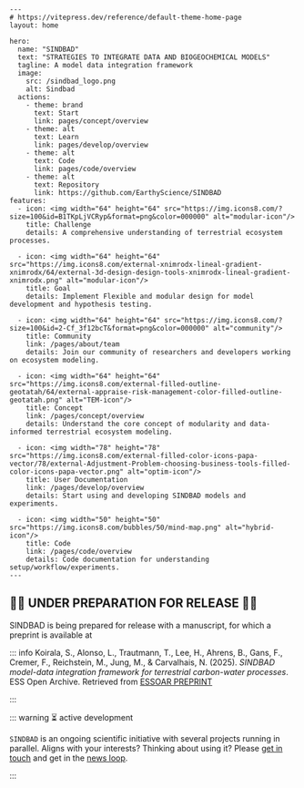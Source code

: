 ```@raw html
---
# https://vitepress.dev/reference/default-theme-home-page
layout: home

hero:
  name: "SINDBAD"
  text: "STRATEGIES TO INTEGRATE DATA AND BIOGEOCHEMICAL MODELS"
  tagline: A model data integration framework
  image:
    src: /sindbad_logo.png
    alt: Sindbad
  actions:
    - theme: brand
      text: Start
      link: pages/concept/overview
    - theme: alt
      text: Learn
      link: pages/develop/overview
    - theme: alt
      text: Code
      link: pages/code/overview
    - theme: alt
      text: Repository
      link: https://github.com/EarthyScience/SINDBAD
features:
  - icon: <img width="64" height="64" src="https://img.icons8.com/?size=100&id=B1TKpLjVCRyp&format=png&color=000000" alt="modular-icon"/>
    title: Challenge
    details: A comprehensive understanding of terrestrial ecosystem processes.

  - icon: <img width="64" height="64" src="https://img.icons8.com/external-xnimrodx-lineal-gradient-xnimrodx/64/external-3d-design-design-tools-xnimrodx-lineal-gradient-xnimrodx.png" alt="modular-icon"/>
    title: Goal
    details: Implement Flexible and modular design for model development and hypothesis testing.

  - icon: <img width="64" height="64" src="https://img.icons8.com/?size=100&id=2-Cf_3f12bcT&format=png&color=000000" alt="community"/>
    title: Community
    link: /pages/about/team
    details: Join our community of researchers and developers working on ecosystem modeling.

  - icon: <img width="64" height="64" src="https://img.icons8.com/external-filled-outline-geotatah/64/external-appraise-risk-management-color-filled-outline-geotatah.png" alt="TEM-icon"/>
    title: Concept
    link: /pages/concept/overview
    details: Understand the core concept of modularity and data-informed terrestrial ecosystem modeling.

  - icon: <img width="78" height="78" src="https://img.icons8.com/external-filled-color-icons-papa-vector/78/external-Adjustment-Problem-choosing-business-tools-filled-color-icons-papa-vector.png" alt="optim-icon"/>
    title: User Documentation
    link: /pages/develop/overview
    details: Start using and developing SINDBAD models and experiments.

  - icon: <img width="50" height="50" src="https://img.icons8.com/bubbles/50/mind-map.png" alt="hybrid-icon"/>
    title: Code
    link: /pages/code/overview
    details: Code documentation for understanding setup/workflow/experiments.
---
```


## 🚧🚧 UNDER PREPARATION FOR RELEASE 🚧🚧

SINDBAD is being prepared for release with a manuscript, for which a preprint is available at

::: info
Koirala, S., Alonso, L., Trautmann, T., Lee, H., Ahrens, B., Gans, F., Cremer, F., Reichstein, M., Jung, M., & Carvalhais, N. (2025). *SINDBAD model-data integration framework for terrestrial carbon-water processes*. ESS Open Archive. Retrieved from [ESSOAR PREPRINT](https://essopenarchive.org/users/551954/articles/1271244-sindbad-model-data-integration-framework-for-terrestrial-carbon-water-processes?commit=b11e9fd48300913206ff3185355ec1fa039b20e3)

:::


::: warning ⏳ active development

`SINDBAD` is an ongoing scientific initiative with several projects running in parallel. Aligns with your interests? Thinking about using it? Please [get in touch](mailto:sindbad@bgc-jena.mpg.de) and get in the [news loop](https://mail.bgc-jena.mpg.de/mailman/listinfo/sindbad-news).

:::